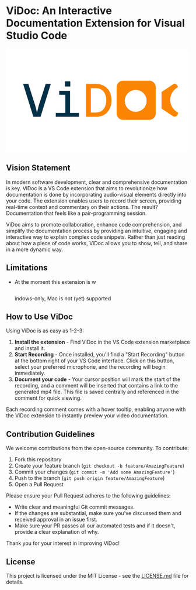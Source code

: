 # ViDoc: An Interactive Documentation Extension for Visual Studio Code

![ViDoc](https://github.com/bubblegumsoldier/vidoc/raw/main/vidoc.png "ViDoc")

## Vision Statement

In modern software development, clear and comprehensive documentation is key. ViDoc is a VS Code extension that aims to revolutionize how documentation is done by incorporating audio-visual elements directly into your code. The extension enables users to record their screen, providing real-time context and commentary on their actions. The result? Documentation that feels like a pair-programming session.

ViDoc aims to promote collaboration, enhance code comprehension, and simplify the documentation process by providing an intuitive, engaging and interactive way to explain complex code snippets. Rather than just reading about how a piece of code works, ViDoc allows you to show, tell, and share in a more dynamic way.

## Limitations

* At the moment this extension is w
  ```

  ```

  indows-only, Mac is not (yet) supported

## How to Use ViDoc

Using ViDoc is as easy as 1-2-3:

1. **Install the extension** - Find ViDoc in the VS Code extension marketplace and install it.
2. **Start Recording** - Once installed, you'll find a "Start Recording" button at the bottom right of your VS Code interface. Click on this button, select your preferred microphone, and the recording will begin immediately.
3. **Document your code** - Your cursor position will mark the start of the recording, and a comment will be inserted that contains a link to the generated mp4 file. This file is saved centrally and referenced in the comment for quick viewing.

Each recording comment comes with a hover tooltip, enabling anyone with the ViDoc extension to instantly preview your video documentation.

## Contribution Guidelines

We welcome contributions from the open-source community. To contribute:

1. Fork this repository
2. Create your feature branch (`git checkout -b feature/AmazingFeature`)
3. Commit your changes (`git commit -m 'Add some AmazingFeature'`)
4. Push to the branch (`git push origin feature/AmazingFeature`)
5. Open a Pull Request

Please ensure your Pull Request adheres to the following guidelines:

- Write clear and meaningful Git commit messages.
- If the changes are substantial, make sure you've discussed them and received approval in an issue first.
- Make sure your PR passes all our automated tests and if it doesn't, provide a clear explanation of why.

Thank you for your interest in improving ViDoc!

## License

This project is licensed under the MIT License - see the [LICENSE.md](LICENSE.md) file for details.
